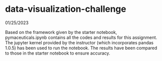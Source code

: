 # data-visualization-challenge

01/25/2023

Based on the framework given by the starter notebook, pymaceuticals.ipynb contains all the codes and results for this assignment. The jupyter kernel provided by the instructor (which incorporates pandas 1.0.5) has been used to run the notebook. The results have been compared to those in the starter notebook to ensure accuracy.
